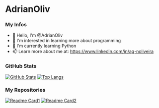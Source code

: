# AdrianOliv

### My Infos
- 👋 Hello, I'm @AdrianOliv
- 👀 I'm interested in learning more about programming
- 🌱 I'm currently learning Python
- 📫 Learn more about me at: https://www.linkedin.com/in/ag-noliveira

### GitHub Stats
[credits]: <> (github.com/anuraghazra/github-readme-stats)
[![GitHub Stats](https://github-readme-stats.vercel.app/api?username=AdrianOliv&hide=contribs,prs&show_icons=true)](https://github.com/AdrianOliv)
[![Top Langs](https://github-readme-stats.vercel.app/api/top-langs/?username=AdrianOliv&layout=compact)](https://github.com/AdrianOliv)

### My Repositories
[credits]: <> (github.com/anuraghazra/github-readme-stats)
[![Readme Card1](https://github-readme-stats.vercel.app/api/pin/?username=AdrianOliv&repo=Python)](https://github.com/AdrianOliv/Python)
[![Readme Card2](https://github-readme-stats.vercel.app/api/pin/?username=AdrianOliv&repo=VBA_Projects)](https://github.com/AdrianOliv/VBA_Projects)
